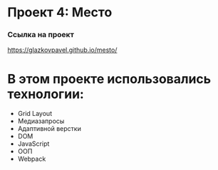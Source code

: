 # Проект 4: Место

### Ссылка на проект

https://glazkovpavel.github.io/mesto/


# В этом проекте использовались технологии:

* Grid Layout
* Медиазапросы
* Адаптивной верстки
* DOM
* JavaScript
* ООП
* Webpack

